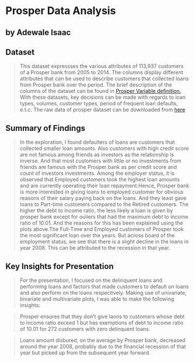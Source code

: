 # Prosper Data Analysis
## by Adewale Isaac


## Dataset

>This dataset expressses the various attributes of 113,937 customers of a Prosper bank from 2005 to 2014.
The columns display different attributes that can be used to describe customers that collected loans from Prosper bank over the period. The brief description of the columns of the dataset can be found in [Prosper Variable definition.](https://docs.google.com/spreadsheets/d/1gDyi_L4UvIrLTEC6Wri5nbaMmkGmLQBk-Yx3z0XDEtI/edit#gid=0) With these datasets, key decisions can be made with regards to loan types, volumes, customer types, period of frequent loan defaults, e.t.c. The raw data of prosper dataset can be downloaded from [here](https://s3.amazonaws.com/udacity-hosted-downloads/ud651/prosperLoanData.csv.)


## Summary of Findings

>In the exploration, I found defaulters of loans are customers that collected smaller loan amounts. Also customers with high credit score are not famous among friends as investors as the relationship is inverse. And that most customers with little or no investments from friends are famous with the Prosper bank as per credit score and count of investors investments. Among the employer status, it is observed that Employed customers took the highest loan amounts and are currently operating their loan repayment.Hence, Prosper bank is more interested in giving loans to employed customer for obvious reasons of their salary paying back on the loans. And they least gave loans to Part-time customers compared to the Retired customers. 
>The higher the debt to income ratio, the less likely a loan is given by prosper bank except for ouliers that had the maximum debt to income ratio of 10.01. And the reasons for this has been explained using the plots above.The Full-Time and Employed customers of Prosper took the most significant loan over the years. But across board of the employment status, we see that there is a slight decline in the loans in year 2008. This can be attributed to the recession in that year.


## Key Insights for Presentation

>For the presentation, I focused on the delinquent loans and performing loans and factors that made customers to default on loans and also perform on the loans respectively.
>Making use of univariate, bivariate and multivariate plots, I was able to make the following insights:

>Prosper ensures that they don't give laons to customers whose debt to income ratio exceed 1 but has exemptions of debt to income ratio of 10.01 for 272 customers with zero delinquent loans.

>Loans amount disbured, on the average by Prosper bank, decreased around the year 2008, probably due to the financial recession of that year  but picked up from the subsequent year forward.
